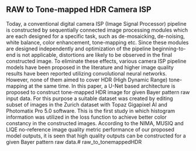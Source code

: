 ## RAW to Tone-mapped HDR Camera ISP
Today, a conventional digital camera ISP (Image Signal Processor) pipeline is constructed by sequentially connected image processing modules which are each designed for a specific task, such as de-mosaicking, de-noising, white balance, color enhancement, tone-mapping etc. Since these modules are designed independently and optimization of the pipeline beginning-to-end is not applicable, distortions are likely to be observed in the final constructed image. To eliminate these effects, various camera ISP pipeline models have been proposed in the literature and higher image quality results have been reported utilizing convolutional neural networks. However, none of them aimed to cover HDR (High Dynamic Range) tone-mapping at the same time. In this paper, a U-Net based architecture is proposed to construct tone-mapped HDR image for given Bayer pattern raw input data. For this purpose a suitable dataset was created by editing subset of images in the Zurich dataset with Topaz Gigapixel AI and Photomatix Pro 5.0 software. This is the first study in which histogram information was utilized in the loss function to achieve better color constancy in the constructed images. According to the NIMA, MUSIQ and LIQE no-reference image quality metric performance of our proposed model outputs, it is seen that high quality outputs can be constructed for a given Bayer pattern raw data.# raw_to_tonemappedHDR
